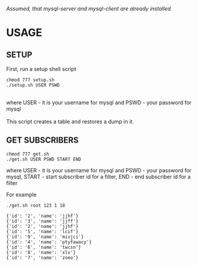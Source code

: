 *Assumed, that mysql-server and mysql-client are already installed*

USAGE
=====

SETUP
-----
First, run a setup shell script
<br>
```
chmod 777 setup.sh
./setup.sh USER PSWD
```
<br>
where USER - it is your username for mysql and PSWD - your password for mysql<br>
<br>
This script creates a table and restores a dump in it.

GET SUBSCRIBERS
---------------
```
chmod 777 get.sh
./get.sh USER PSWD START END
```
where USER - it is your username for mysql and PSWD - your password for mysql, START - start subscriber id for a filter, END - end subscriber id for a filter

For example
```
./get.sh root 123 1 10

{'id': '2', 'name': 'jjhf'}
{'id': '3', 'name': 'jjff'}
{'id': '2', 'name': 'jjhf'}
{'id': '5', 'name': 'lcif'}
{'id': '9', 'name': 'mivjci'}
{'id': '4', 'name': 'ptyfawacy'}
{'id': '6', 'name': 'twcsn'}
{'id': '8', 'name': 'xlv'}
{'id': '7', 'name': 'zoeo'}
```


